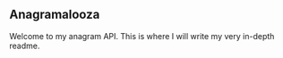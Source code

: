 <h2>Anagramalooza</h2>

Welcome to my anagram API. This is where I will write my very in-depth readme.
